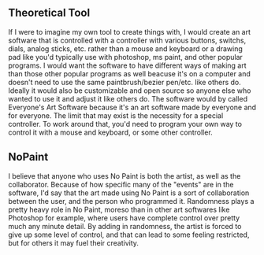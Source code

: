 

## Theoretical Tool

If I were to imagine my own tool to create things with, I would create an art software that is controlled with a controller with various buttons, switchs, dials, analog sticks, etc. rather than a mouse and keyboard or a drawing pad like you'd typically use with photoshop, ms paint, and other popular programs. I would want the software to have different ways of making art than those other popular programs as well beacuse it's on a computer and doesn't need to use the same paintbrush/bezier pen/etc. like others do. Ideally it would also be customizable and open source so anyone else who wanted to use it and adjust it like others do. The software would by called Everyone's Art Software because it's an art software made by everyone and for everyone. The limit that may exist is the necessity for a special controller. To work around that, you'd need to program your own way to control it with a mouse and keyboard, or some other controller.

## NoPaint

I believe that anyone who uses No Paint is both the artist, as well as the collaborator. Because of how specific many of the "events" are in the software, I'd say that the art made using No Paint is a sort of collaboration between the user, and the person who programmed it. Randomness plays a pretty heavy role in No Paint, moreso than in other art softwares like Photoshop for example, where users have complete control over pretty much any minute detail. By adding in randomness, the artist is forced to give up some level of control, and that can lead to some feeling restricted, but for others it may fuel their creativity.
